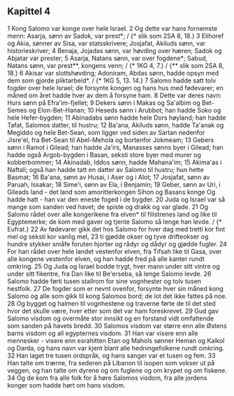 ## Kapittel 4

1 Kong Salomo var konge over hele Israel.
2 Og dette var hans fornemste menn: Asarja, sønn av Sadok, var prest*; / {* slik som 2SA 8, 18.}
3 Elihoref og Akia, sønner av Sisa, var statsskrivere; Josjafat, Akiluds sønn, var historieskriver;
4 Benaja, Jojadas sønn, var høvding over hæren; Sadok og Abjatar var prester;
5 Asarja, Natans sønn, var over fogdene*; Sabud, Natans sønn, var prest**, kongens venn; / {* 1KG 4, 7.} / {** slik som 2SA 8, 18.}
6 Akisar var slottshøvding; Adoniram, Abdas sønn, hadde opsyn med dem som gjorde pliktarbeid*. / {* 1KG 5, 13. 14.}
7 Salomo hadde satt tolv fogder over hele Israel; de forsynte kongen og hans hus med fødevarer; en måned om året hadde hver av dem å forsyne ham.
8 Dette var deres navn: Hurs sønn på Efra'im-fjellet;
9 Dekers sønn i Makas og Sa'albim og Bet-Semes og Elon-Bet-Hanan;
10 Heseds sønn i Arubbot; han hadde Soko og hele Hefer-bygden;
11 Abinadabs sønn hadde hele Dors høyland; han hadde Tafat, Salomos datter, til hustru;
12 Ba'ana, Akiluds sønn, hadde Ta'anak og Megiddo og hele Bet-Sean, som ligger ved siden av Sartan nedenfor Jisre'el, fra Bet-Sean til Abel-Mehola og bortenfor Jokmeam;
13 Gebers sønn i Ramot i Gilead; han hadde Ja'irs, Manasses sønns byer i Gilead; han hadde også Argob-bygden i Basan, seksti store byer med murer og kobberbommer;
14 Akinadab, Iddos sønn, hadde Mahana'im;
15 Akima'as i Naftali; også han hadde tatt en datter av Salomo til hustru; hun hette Basmat;
16 Ba'ana, sønn av Husai, i Aser og i Alot;
17 Josjafat, sønn av Paruah, Issakar;
18 Sime'i, sønn av Ela, i Benjamin;
19 Geber, sønn av Uri, i Gileads land - det land som amoritterkongen Sihon og Basans konge Og hadde hatt - han var den eneste foged i de bygder.
20 Juda og Israel var så mange som sanden ved havet; de spiste og drakk og var glade.
21 Og Salomo rådet over alle kongerikene fra elven* til filistrenes land og like til Egyptemerke; de kom med gaver og tjente Salomo så lenge han levde. / {* Eufrat.}
22 Av fødevarer gikk det hos Salomo for hver dag med tretti kor fint mel og seksti kor vanlig mel,
23 ti gjødde okser og tyve drifteokser og hundre stykker småfe foruten hjorter og rådyr og dådyr og gjødde fugler.
24 For han rådet over hele landet vestenfor elven, fra Tifsah like til Gasa, over alle kongene vestenfor elven, og han hadde fred på alle kanter rundt omkring.
25 Og Juda og Israel bodde trygt, hver mann under sitt vintre og under sitt fikentre, fra Dan like til Be'erseba, så lenge Salomo levde.
26 Salomo hadde førti tusen stallrom for sine vognhester og tolv tusen hestfolk.
27 De fogder som er nevnt ovenfor, forsynte hver sin måned kong Salomo og alle som gikk til kong Salomos bord; de lot det ikke fattes på noe.
28 Og bygget og halmen til vognhestene og traverne førte de til det sted hvor det skulle være, hver etter som det var ham foreskrevet.
29 Gud gav Salomo visdom og overmåte stor innsikt og en forstand vidt omfattende som sanden på havets bredd.
30 Salomos visdom var større enn alle Østens barns visdom og all egypternes visdom.
31 Han var visere enn alle mennesker - visere enn esrahitten Etan og Mahols sønner Heman og Kalkol og Darda, og hans navn var kjent blant alle hedningefolkene rundt omkring.
32 Han laget tre tusen ordspråk, og hans sanger var et tusen og fem.
33 Han talte om trærne, fra sederen på Libanon til isopen som vokser ut på veggen, og han talte om dyrene og om fuglene og om krypet og om fiskene.
34 Og de kom fra alle folk for å høre Salomos visdom, fra alle jordens konger som hadde hørt om hans visdom.

